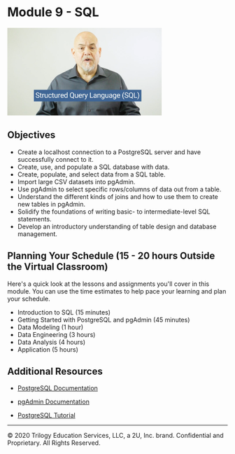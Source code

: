 # Module 9 - SQL

<img src="./Images/Dr_David_Reed_SQL.png" alt="Module 7 SQL" height="200"/>

## Objectives

* Create a localhost connection to a PostgreSQL server and have successfully connect to it.
* Create, use, and populate a SQL database with data.
* Create, populate, and select data from a SQL table.
* Import large CSV datasets into pgAdmin.
* Use pgAdmin to select specific rows/columns of data out from a table.
* Understand the different kinds of joins and how to use them to create new tables in pgAdmin.
* Solidify the foundations of writing basic- to intermediate-level SQL statements.
* Develop an introductory understanding of table design and database management.

## Planning Your Schedule (15 - 20 hours Outside the Virtual Classroom)
Here's a quick look at the lessons and assignments you'll cover in this module. You can use the time estimates to help pace your learning and plan your schedule.

* Introduction to SQL (15 minutes)
* Getting Started with PostgreSQL and pgAdmin (45 minutes)
* Data Modeling (1 hour)
* Data Engineering (3 hours)
* Data Analysis (4 hours)
* Application (5 hours)

## Additional Resources

* [PostgreSQL Documentation](https://www.postgresql.org/docs/manuals/)

* [pgAdmin Documentation](https://www.pgadmin.org/docs/)

* [PostgreSQL Tutorial](https://www.tutorialspoint.com/postgresql/)

- - -

© 2020 Trilogy Education Services, LLC, a 2U, Inc. brand.  Confidential and Proprietary.  All Rights Reserved.